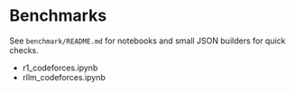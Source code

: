 # Benchmarks

See `benchmark/README.md` for notebooks and small JSON builders for quick checks.

- r1_codeforces.ipynb
- rllm_codeforces.ipynb
